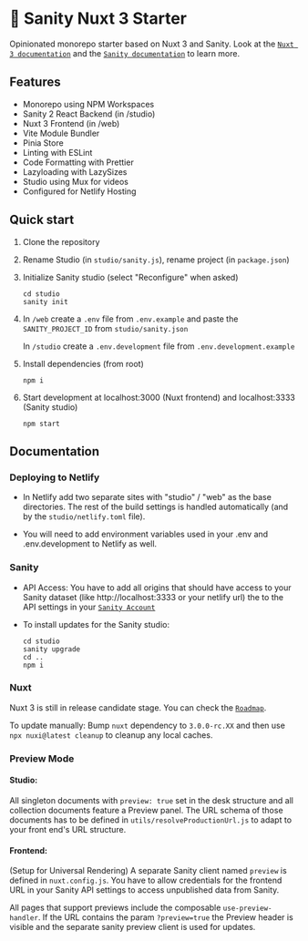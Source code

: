 # 🍿 Sanity Nuxt 3 Starter

Opinionated monorepo starter based on Nuxt 3 and Sanity. Look at the [`Nuxt 3 documentation`](https://v3.nuxtjs.org) and the [`Sanity documentation`](https://www.sanity.io/docs/overview-introduction) to learn more.

## Features

-   Monorepo using NPM Workspaces
-   Sanity 2 React Backend (in /studio)
-   Nuxt 3 Frontend (in /web)
-   Vite Module Bundler
-   Pinia Store
-   Linting with ESLint
-   Code Formatting with Prettier
-   Lazyloading with LazySizes
-   Studio using Mux for videos
-   Configured for Netlify Hosting

## Quick start

1. Clone the repository

2. Rename Studio (in `studio/sanity.js`), rename project (in `package.json`)

3. Initialize Sanity studio (select "Reconfigure" when asked)

    ```
    cd studio
    sanity init
    ```

4. In `/web` create a `.env` file from `.env.example` and paste the `SANITY_PROJECT_ID` from `studio/sanity.json`

    In `/studio` create a `.env.development` file from `.env.development.example`

5. Install dependencies (from root)

    ```
    npm i
    ```

6. Start development at localhost:3000 (Nuxt frontend) and localhost:3333 (Sanity studio)

    ```
    npm start
    ```

## Documentation

### Deploying to Netlify

-   In Netlify add two separate sites with "studio" / "web" as the base directories. The rest of the build settings is handled automatically (and by the `studio/netlify.toml` file).

-   You will need to add environment variables used in your .env and .env.development to Netlify as well.

### Sanity

-   API Access: You have to add all origins that should have access to your Sanity dataset (like http://localhost:3333 or your netlify url) the to the API settings in your [`Sanity Account`](https://manage.sanity.io)

-   To install updates for the Sanity studio:

    ```
    cd studio
    sanity upgrade
    cd ..
    npm i
    ```

### Nuxt

Nuxt 3 is still in release candidate stage. You can check the [`Roadmap`](https://v3.nuxtjs.org/community/roadmap).

To update manually: Bump `nuxt` dependency to `3.0.0-rc.XX` and then use `npx nuxi@latest cleanup` to cleanup any local caches.

### Preview Mode

#### Studio:

All singleton documents with `preview: true` set in the desk structure and all collection documents feature a Preview panel. The URL schema of those documents has to be defined in `utils/resolveProductionUrl.js` to adapt to your front end's URL structure.

#### Frontend:

(Setup for Universal Rendering) A separate Sanity client named `preview` is defined in `nuxt.config.js`. You have to allow credentials for the frontend URL in your Sanity API settings to access unpublished data from Sanity.

All pages that support previews include the composable `use-preview-handler`. If the URL contains the param `?preview=true` the Preview header is visible and the separate sanity preview client is used for updates.
